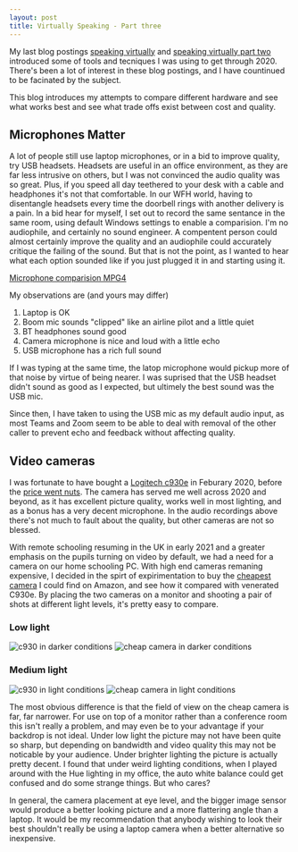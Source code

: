 ```yaml
---
layout: post
title: Virtually Speaking - Part three
---
```



My last blog postings [speaking virtually](/Speaking-Virtually) and [speaking virtually part two](/Speaking-VirtuallyPart-two) introduced some of tools and tecniques I was using to get through 2020. There's been a lot of interest in these blog postings, and I have countinued to be facinated by the subject. 

This blog introduces my attempts to compare different hardware and see what works best and see what trade offs exist between cost and quality. 


## Microphones Matter

A lot of people still use laptop microphones, or in a bid to improve quality, try USB headsets. Headsets are useful in an office environment, as they are far less intrusive on others, but I was not convinced the audio quality was so great. Plus, if you speed all day teethered to your desk with a cable and headphones it's not that comfortable. In our WFH world, having to disentangle headsets every time the doorbell rings with another delivery is a pain.
In a bid hear for myself, I set out to record the same sentance in the same room, using default Windows settings to enable a comparision. I'm no audiophile, and certainly no sound engineer.  A compentent person could almost certainly improve the quality and an audiophile could accurately critique the failing of the sound. But that is not the point, as I wanted to hear what each option sounded like if you just plugged it in and starting using it.

[Microphone comparision MPG4 ](../../images/2021-01-11/microphonecompare.mp4)

My observations are (and yours may differ)
1. Laptop is OK
2. Boom mic sounds "clipped" like an airline pilot and a little quiet
3. BT headphones sound good
4. Camera microphone is nice and loud with a little echo
5. USB microphone has a rich full sound

If I was typing at the same time, the latop microphone would pickup more of that noise by virtue of being nearer. I was suprised that the USB headset didn't sound as good as I expected, but ultimely the best sound was the USB mic.

Since then, I have taken to using the USB mic as my default audio input, as most Teams and Zoom seem to be able to deal with removal of the other caller to prevent echo and feedback without affecting quality.

## Video cameras

I was fortunate to have bought a [Logitech c930e](https://secure.logitech.com/en-gb/products/webcams/c930e-business-webcam.960-000972.html) in Feburary 2020, before the [price went nuts](https://uk.camelcamelcamel.com/product/B00CES5A60?context=search). The camera has served me well across 2020 and beyond, as it has excellent picture quality, works well in most lighting, and as a bonus has a very decent microphone. In the audio recordings above there's not much to fault about the quality, but other cameras are not so blessed.

With remote schooling resuming in the UK in early 2021 and a greater emphasis on the pupils turning on video by default, we had a need for a camera on our home schooling PC. With high end cameras remaning expensive, I decided in the spirt of expirimentation to buy the [cheapest camera](https://www.amazon.co.uk/gp/product/B087TKC8D3/ref=ppx_yo_dt_b_asin_title_o01_s00?ie=UTF8&psc=1) I could find on Amazon, and see how it compared with venerated C930e. By placing the two cameras on a monitor and shooting a pair of shots at different light levels, it's pretty easy to compare.

### Low light

![c930 in darker conditions](../../images/2021-01-11/c930e_dark.jpg)
![cheap camera in darker conditions](../../images/2021-01-11/cam2_dark.jpg)

### Medium light

![c930 in light conditions](../../images/2021-01-11/c930e_light.jpg)
![cheap camera in light conditions](../../images/2021-01-11/cam2_light.jpg)

The most obvious difference is that the field of view on the cheap camera is far, far narrower. For use on top of a monitor rather than a conference room this isn't really a problem, and may even be to your advantage if your backdrop is not ideal. Under low light the picture may not have been quite so sharp, but depending on bandwidth and video quality this may not be noticable by your audience. Under brighter lighting the picture is actually pretty decent. I found that under weird lighting conditions, when I played around with the Hue lighting in my office, the auto white balance could get confused and do some strange things. But who cares?

In general, the camera placement at eye level, and the bigger image sensor would produce a better looking picture and a more flattering angle than a laptop. It would be my recommendation that anybody wishing to look their best shouldn't really be using a laptop camera when a better alternative so inexpensive.



